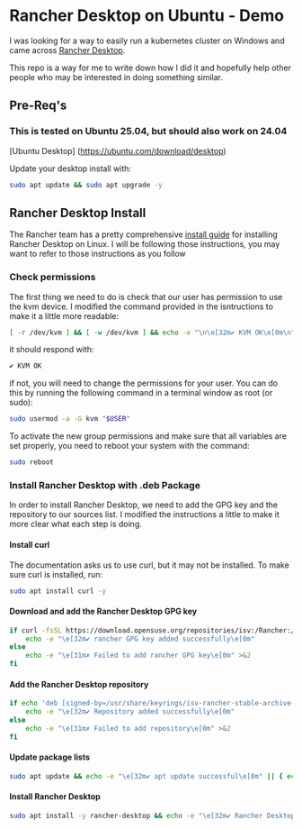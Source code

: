 # Rancher Desktop on Ubuntu - Demo

I was looking for a way to easily run a kubernetes cluster on Windows and came across [Rancher Desktop](https://rancherdesktop.io/).

This repo is a way for me to write down how I did it and hopefully help other people who may be interested in doing something similar.

## Pre-Req's

### This is tested on Ubuntu 25.04, but should also work on 24.04

[Ubuntu Desktop] (https://ubuntu.com/download/desktop)

Update your desktop install with:

```bash
sudo apt update && sudo apt upgrade -y
```

## Rancher Desktop Install

The Rancher team has a pretty comprehensive [install guide](https://docs.rancherdesktop.io/getting-started/installation/#linux) for installing Rancher Desktop on Linux. I will be following those instructions, you may want to refer to those instructions as you follow

### Check permissions

The first thing we need to do is check that our user has permission to use the kvm device. I modified the command provided in the isntructions to make it a little more readable:

```bash
[ -r /dev/kvm ] && [ -w /dev/kvm ] && echo -e "\n\e[32m✔ KVM OK\e[0m\n" || echo -e "\n\e[31m✗ problem with permissions\e[0m\n"
```

it should respond with:

```bash
✔ KVM OK
```

if not, you will need to change the permissions for your user. You can do this by running the following command in a terminal window as root (or sudo):

```bash
sudo usermod -a -G kvm "$USER"
```

To activate the new group permissions and make sure that all variables are set properly, you need to reboot your system with the command:

```bash
sudo reboot
```

### Install Rancher Desktop with .deb Package

In order to install Rancher Desktop, we need to add the GPG key and the repository to our sources list. I modified the instructions a little to make it more clear what each step is doing.

#### Install curl

The documentation asks us to use curl, but it may not be installed. To make sure curl is installed, run:

```bash
sudo apt install curl -y
```

#### Download and add the Rancher Desktop GPG key

```bash
if curl -fsSL https://download.opensuse.org/repositories/isv:/Rancher:/stable/deb/Release.key | gpg --dearmor | sudo tee /usr/share/keyrings/isv-rancher-stable-archive-keyring.gpg > /dev/null; then
    echo -e "\e[32m✔ rancher GPG key added successfully\e[0m"
else
    echo -e "\e[31m✗ Failed to add rancher GPG key\e[0m" >&2
fi
```

#### Add the Rancher Desktop repository

```bash
if echo 'deb [signed-by=/usr/share/keyrings/isv-rancher-stable-archive-keyring.gpg] https://download.opensuse.org/repositories/isv:/Rancher:/stable/deb/ ./' | sudo tee /etc/apt/sources.list.d/isv-rancher-stable.list > /dev/null; then
    echo -e "\e[32m✔ Repository added successfully\e[0m"
else
    echo -e "\e[31m✗ Failed to add repository\e[0m" >&2
fi
```

#### Update package lists

```bash
sudo apt update && echo -e "\e[32m✔ apt update successful\e[0m" || { echo -e "\e[31m✗ apt update failed\e[0m" >&2;}
```

#### Install Rancher Desktop

```bash
sudo apt install -y rancher-desktop && echo -e "\e[32m✔ Rancher Desktop installed successfully\e[0m" || { echo -e "\e[31m✗ Rancher Desktop installation failed\e[0m" >&2;}
```
